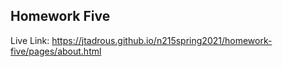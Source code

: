 ## Homework Five

Live Link: https://jtadrous.github.io/n215spring2021/homework-five/pages/about.html
